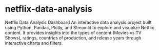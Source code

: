 # netflix-data-analysis
Netflix Data Analysis Dashboard An interactive data analysis project built using Python, Pandas, Plotly, and Streamlit to explore and visualize Netflix content. It provides insights into the types of content (Movies vs TV Shows), ratings, countries of production, and release years through interactive charts and filters.
